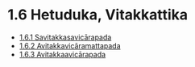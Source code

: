 # 1.6 Hetuduka, Vitakkattika

* [1.6.1 Savitakkasavicārapada](1.6/1.6.1.md)
* [1.6.2 Avitakkavicāramattapada](1.6/1.6.2.md)
* [1.6.3 Avitakkaavicārapada](1.6/1.6.3.md)
